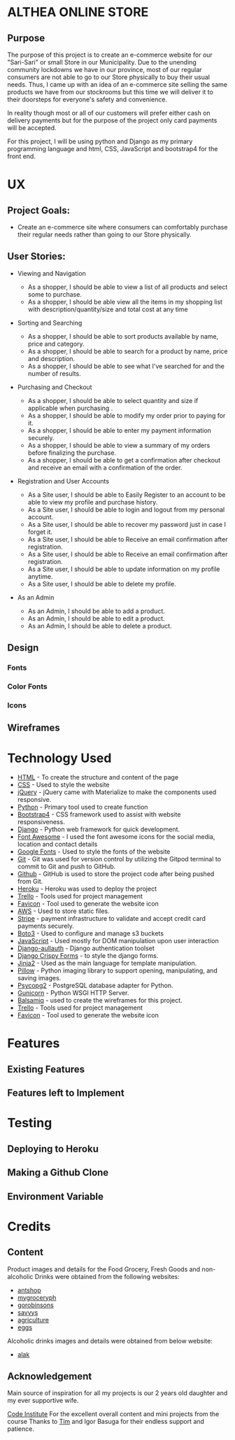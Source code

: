 # ALTHEA ONLINE STORE

## Purpose
The purpose of this project is to create an e-commerce website for our "Sari-Sari" or small Store in our Municipality. Due to the unending community lockdowns we have in our province, most of our regular consumers are not able to go to our Store physically to buy their usual needs. Thus, I came up with an idea of an e-commerce site selling the same products we have from our stockrooms but this time we will deliver it to their doorsteps for everyone's safety and convenience. 

In reality though most or all of our customers will prefer either cash on delivery payments but for the purpose of the project only card payments will be accepted. 

For this project, I will be using python and Django as my primary programming language and html, CSS, JavaScript and bootstrap4 for the front end. 

# UX

## Project Goals:

* Create an e-commerce site where consumers can comfortably purchase their regular needs rather than going to our Store physically. 

## User Stories:

* Viewing and Navigation
  - As a shopper, I should be able to view a list of all products and select some to purchase.
  - As a shopper, I should be able view all the items in my shopping list with description/quantity/size and total cost at any time
  
* Sorting and Searching
  - As a shopper, I should be able to sort products available by name, price and category.
  - As a shopper, I should be able to search for a product by name, price and description.
  - As a shopper, I should be able to see what I've searched for and the number of results.
 
* Purchasing and Checkout
  - As a shopper, I should be able to select quantity and size if applicable when purchasing .
  - As a shopper, I should be able to modify my order prior to paying for it.
  - As a shopper, I should be able to enter my payment information securely.
  - As a shopper, I should be able to view a summary of my orders before finalizing the purchase.
  - As a shopper, I should be able to get a confirmation after checkout and receive an email with a confirmation of the order.
  
* Registration and User Accounts 
   - As a Site user, I should be able to Easily Register to an account to be able to view my profile and purchase history.
   - As a Site user, I should be able to login and logout from my personal account.
   - As a Site user, I should be able to recover my password just in case I forget it.
   - As a Site user, I should be able to Receive an email confirmation after registration.
   - As a Site user, I should be able to Receive an email confirmation after registration.
   - As a Site user, I should be able to update information on my profile anytime.
   - As a Site user, I should be able to delete my profile.

* As an Admin
  - As an Admin, I should be able to add a product.
  - As an Admin, I should be able to edit a product.
  - As an Admin, I should be able to delete a product.
  
## Design

### Fonts

### Color Fonts

### Icons

## Wireframes

# Technology Used
* [HTML](https://developer.mozilla.org/en-US/docs/Web/HTML) - To create the structure and content of the page
* [CSS](https://developer.mozilla.org/en-US/docs/Learn/Getting_started_with_the_web/CSS_basics) - Used to style the website
* [jQuery](https://jquery.com/) - jQuery came with Materialize to make the components used responsive.
* [Python](https://www.python.org/) - Primary tool used to create function 
* [Bootstrap4](https://getbootstrap.com/) - CSS framework used to assist with website responsiveness.
* [Django](https://www.djangoproject.com/) - Python web framework for quick development.
* [Font Awesome](https://fontawesome.com/) - I used the font awesome icons for the social media, location and contact details
* [Google Fonts](https://fonts.google.com/) - Used to style the fonts of the website
* [Git](https://git-scm.com/) - Git was used for version control by utilizing the Gitpod terminal to commit to Git and push to GitHub.
* [Github](https://github.com/) - GitHub is used to store the project code after being pushed from Git.
* [Heroku](https://dashboard.heroku.com/) - Heroku was used to deploy the project
* [Trello](https://trello.com/b/a3dsnJ58/ms2-project) - Tools used for project management
* [Favicon](https://favicon.io/) - Tool used to generate the website icon
* [AWS](https://aws.amazon.com/) - Used to store static files.
* [Stripe](https://dashboard.stripe.com/) - payment infrastructure to validate and accept credit card payments securely.
* [Boto3](https://boto3.amazonaws.com/v1/documentation/api/latest/index.html) - Used to configure and manage s3 buckets
* [JavaScript](https://developer.mozilla.org/en-US/docs/Web/JavaScript) - Used mostly for DOM manipulation upon user interaction
* [Django-aullauth](https://django-allauth.readthedocs.io/en/latest/index.html) - Django authentication toolset
* [Django Crispy Forms](https://django-crispy-forms.readthedocs.io/en/latest/) - to style the django forms.
* [Jinja2](https://pypi.org/project/Jinja2/) - Used as the main language for template manipulation.
* [Pillow](https://pillow.readthedocs.io/en/stable/) - Python imaging library to support opening, manipulating, and saving images.
* [Psycopg2](https://pypi.org/project/psycopg2/) - PostgreSQL database adapter for Python.
* [Gunicorn](https://pypi.org/project/gunicorn/) - Python WSGI HTTP Server.
* [Balsamiq](https://balsamiq.cloud/) - used to create the wireframes for this project.
* [Trello](https://trello.com/b/a3dsnJ58/ms2-project) - Tools used for project management
* [Favicon](https://favicon.io/) - Tool used to generate the website icon

# Features

## Existing Features

## Features left to Implement

# Testing 

## Deploying to Heroku

## Making a Github Clone

## Environment Variable

# Credits

## Content
Product images and details for the Food Grocery, Fresh Goods and non-alcoholic Drinks were obtained from the following websites:
* [antshop](https://antshop.ph/)
* [mygroceryph](https://mygroceryph.com/)
* [gorobinsons](https://gorobinsons.ph/)
* [savvys](https://www.savvys.ph/)
* [agriculture](https://www.agriculture.com.ph/2018/11/21/native-chicken-farming/)
* [eggs](https://media.karousell.com/media/photos/products/2019/08/01/110019_243137255_thumbnail_progressive_thumbnail.jpg)

Alcoholic drinks images and details were obtained from below website:
* [alak](https://alak.ph/)

## Acknowledgement 
Main source of inspiration for all my projects is our 2 years old daughter and my ever supportive wife. 

[Code Institute](https://codeinstitute.net/) For the excellent overall content and mini projects from the course
Thanks to [Tim](https://github.com/TravelTimN) and Igor Basuga for their endless support and patience. 


















 



